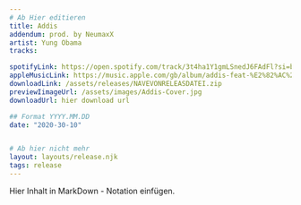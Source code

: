 ```yaml
---
# Ab Hier editieren
title: Addis
addendum: prod. by NeumaxX
artist: Yung Obama 
tracks:

spotifyLink: https://open.spotify.com/track/3t4ha1Y1gmLSnedJ6FAdFl?si=b5e9d45ac48341a0si=MLriiaBiR4WYk7kzy3quNw
appleMusicLink: https://music.apple.com/gb/album/addis-feat-%E2%82%AC%24%C2%A5-single/1536304028
downloadLink: /assets/releases/NAVEVONRELEASDATEI.zip
previewIimageUrl: /assets/images/Addis-Cover.jpg
downloadUrl: hier download url

## Format YYYY.MM.DD
date: "2020-30-10"


# Ab hier nicht mehr
layout: layouts/release.njk
tags: release
---
```


Hier Inhalt in MarkDown - Notation einfügen.